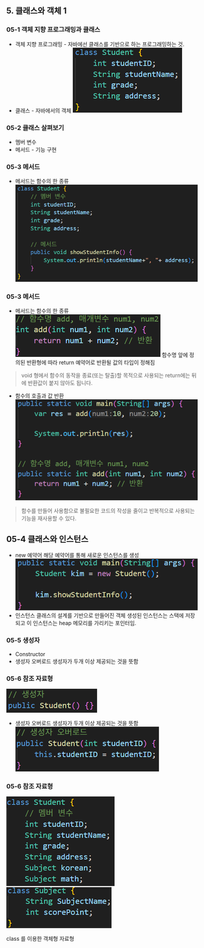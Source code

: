 ## 5. 클래스와 객체 1
### 05-1 객체 지향 프로그래밍과 클래스
- 객체 지향 프로그래밍 - 자바에선 클래스를 기반으로 하는 프로그래밍하는 것.
- 클래스 - 자바에서의 객체
![](./img/Pasted%20image%2020250428213007.png)

### 05-2 클래스 살펴보기
- 멤버 변수
- 메서드 - 기능 구현
### 05-3 메서드
- 메서드는 함수의 한 종류
![](./img/Pasted%20image%2020250428213502.png)
### 05-3 메서드
- 메서드는 함수의 한 종류
![](./img/Pasted%20image%2020250428213804.png)
함수명 앞에 정의된 반환형에 따라 return 예약어로 반환될 값의 타입이 정해짐

> void 형에서 함수의 동작을 종료(또는 탈출)할 목적으로 사용되는 return에는 뒤에 반환값이 붙지 않아도 됩니다.

- 함수의 호출과 값 반환
![](./img/Pasted%20image%2020250428214417.png)

> 함수를 만들어 사용함으로 불필요한 코드의 작성을 줄이고 반복적으로 사용되는 기능을 재사용할 수 있다.

## 05-4 클래스와 인스턴스
- new 예약어
  해당 예약어를 통해 새로운 인스턴스를 생성
![](./img/Pasted%20image%2020250428215309.png)
- 인스턴스
  클래스의 설계를 기반으로 만들어진 객체 
  생성된 인스턴스는 스택에 저장되고 이 인스턴스는 heap 메모리를 가리키는 포인터임.
### 05-5 생성자
- Constructor
- 생성자 오버로드
  생성자가 두개 이상 제공되는 것을 뜻함
### 05-6 참조 자료형
![](./img/Pasted%20image%2020250428215726.png)
- 생성자 오버로드
  생성자가 두개 이상 제공되는 것을 뜻함
![](./img/Pasted%20image%2020250428220018.png)
### 05-6 참조 자료형
![](./img/Pasted%20image%2020250428220943.png)
![](./img/Pasted%20image%2020250428220952.png)

class 를 이용한 객체형 자료형